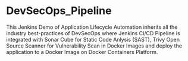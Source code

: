 # DevSecOps_Pipeline

This Jenkins Demo of Application Lifecycle Automation inherits all the industry best-practices of DevSecOps where Jenkins CI/CD Pipeline is integrated with Sonar Cube for Static Code Anlysis (SAST), Trivy Open Source Scanner for Vulnerability Scan in Docker Images and deploy the application to a Docker Image on Docker Containers Platform.
